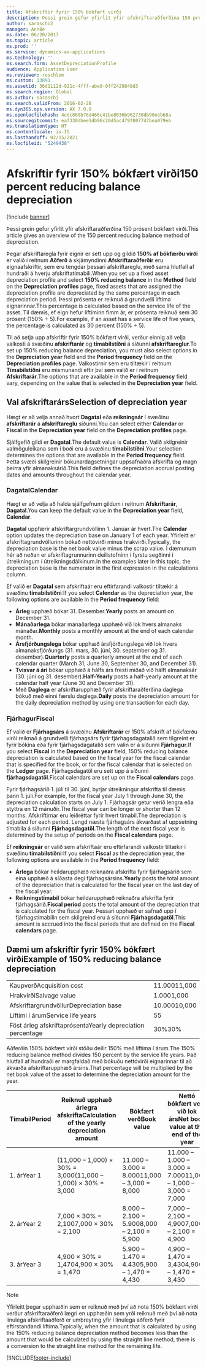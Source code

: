 ```yaml
---
title: Afskriftir fyrir 150% bókfært virði
description: Þessi grein gefur yfirlit yfir afskriftaraðferðina 150 prósent bókfært virði.
author: saraschi2
manager: AnnBe
ms.date: 06/20/2017
ms.topic: article
ms.prod: ''
ms.service: dynamics-ax-applications
ms.technology: ''
ms.search.form: AssetDepreciationProfile
audience: Application User
ms.reviewer: roschlom
ms.custom: 13891
ms.assetid: 36d1112d-921c-4fff-abe0-0ff2429848d3
ms.search.region: Global
ms.author: saraschi
ms.search.validFrom: 2016-02-28
ms.dyn365.ops.version: AX 7.0.0
ms.openlocfilehash: 4edc868b76d466c41be8036b962730db90eeb68a
ms.sourcegitcommit: eaf330dbee1db96c20d5ac479f007747bea079eb
ms.translationtype: HT
ms.contentlocale: is-IS
ms.lasthandoff: 02/15/2021
ms.locfileid: "5249438"
---
```

# <a name="150-percent-reducing-balance-depreciation"></a><span data-ttu-id="ce90d-103">Afskriftir fyrir 150% bókfært virði</span><span class="sxs-lookup"><span data-stu-id="ce90d-103">150 percent reducing balance depreciation</span></span>

[!include [banner](../includes/banner.md)]

<span data-ttu-id="ce90d-104">Þessi grein gefur yfirlit yfir afskriftaraðferðina 150 prósent bókfært virði.</span><span class="sxs-lookup"><span data-stu-id="ce90d-104">This article gives an overview of the 150 percent reducing balance method of depreciation.</span></span>

<span data-ttu-id="ce90d-105">Þegar afskriftaregla fyrir eignir er sett upp og gildið **150% af bókfærðu virði** er valið í reitnum **Aðferð** á skjámyndinni **Afskriftaraðferðir** eru eignaafskriftir, sem eru tengdar þessari afskriftareglu, með sama hlutfall af hundraði á hverju afskriftatímabili.</span><span class="sxs-lookup"><span data-stu-id="ce90d-105">When you set up a fixed asset depreciation profile and select **150% reducing balance** in the **Method** field on the **Depreciation profiles** page, fixed assets that are assigned the depreciation profile are depreciated by the same percentage in each depreciation period.</span></span> <span data-ttu-id="ce90d-106">Þessi prósenta er reiknuð á grundvelli líftíma eignarinnar.</span><span class="sxs-lookup"><span data-stu-id="ce90d-106">This percentage is calculated based on the service life of the asset.</span></span> <span data-ttu-id="ce90d-107">Til dæmis, ef eign hefur líftíminn fimm ár, er prósenta reiknuð sem 30 prósent (150% ÷ 5).</span><span class="sxs-lookup"><span data-stu-id="ce90d-107">For example, if an asset has a service life of five years, the percentage is calculated as 30 percent (150% ÷ 5).</span></span> 

<span data-ttu-id="ce90d-108">Til að setja upp afskriftir fyrir 150% bókfært virði, verður einnig að velja valkosti á svæðinu **afskriftarár** og **tímabilstíðni** á síðunni **afskriftareglur**.</span><span class="sxs-lookup"><span data-stu-id="ce90d-108">To set up 150% reducing balance depreciation, you must also select options in the **Depreciation year** field and the **Period frequency** field on the **Depreciation profiles** page.</span></span> <span data-ttu-id="ce90d-109">Valkostirnir sem eru tiltækir í reitnum **Tímabilstíðni** eru mismunandi eftir því sem valið er í reitnum **Afskriftarár**.</span><span class="sxs-lookup"><span data-stu-id="ce90d-109">The options that are available in the **Period frequency** field vary, depending on the value that is selected in the **Depreciation year** field.</span></span>

## <a name="selection-of-depreciation-year"></a><span data-ttu-id="ce90d-110">Val afskriftarárs</span><span class="sxs-lookup"><span data-stu-id="ce90d-110">Selection of depreciation year</span></span>
<span data-ttu-id="ce90d-111">Hægt er að velja annað hvort **Dagatal** eða **reikningsár** í svæðinu **afskriftarár** á **afskriftareglu** síðunni.</span><span class="sxs-lookup"><span data-stu-id="ce90d-111">You can select either **Calendar** or **Fiscal** in the **Depreciation year** field on the **Depreciation profiles** page.</span></span> 

<span data-ttu-id="ce90d-112">Sjálfgefið gildi er **Dagatal**.</span><span class="sxs-lookup"><span data-stu-id="ce90d-112">The default value is **Calendar**.</span></span> <span data-ttu-id="ce90d-113">Valið skilgreinir valmöguleikana sem í boði eru á svæðinu **tímabilstíðni**.</span><span class="sxs-lookup"><span data-stu-id="ce90d-113">Your selection determines the options that are available in the **Period frequency** field.</span></span> <span data-ttu-id="ce90d-114">Þetta svæði skilgreinir bókunardagsetningar uppsafnaðra afskrifta og magn þeirra yfir almanaksárið.</span><span class="sxs-lookup"><span data-stu-id="ce90d-114">This field defines the depreciation accrual posting dates and amounts throughout the calendar year.</span></span>

### <a name="calendar"></a><span data-ttu-id="ce90d-115">Dagatal</span><span class="sxs-lookup"><span data-stu-id="ce90d-115">Calendar</span></span>

<span data-ttu-id="ce90d-116">Hægt er að velja að halda sjálfgefnum gildum í reitnum **Afskriftarár**, **Dagatal**.</span><span class="sxs-lookup"><span data-stu-id="ce90d-116">You can keep the default value in the **Depreciation year** field, **Calendar**.</span></span> 

<span data-ttu-id="ce90d-117">**Dagatal** uppfærir afskriftargrundvöllinn 1. Janúar ár hvert.</span><span class="sxs-lookup"><span data-stu-id="ce90d-117">The **Calendar** option updates the depreciation base on January 1 of each year.</span></span> <span data-ttu-id="ce90d-118">Yfirleitt er afskriftagrundvöllurinn bókað nettóvirði mínus hrakvirði.</span><span class="sxs-lookup"><span data-stu-id="ce90d-118">Typically, the depreciation base is the net book value minus the scrap value.</span></span> <span data-ttu-id="ce90d-119">Í dæmunum hér að neðan er afskriftagrunnurinn deilistofninn í fyrstu segðinni í útreikningum í útreikningsdálkinum.</span><span class="sxs-lookup"><span data-stu-id="ce90d-119">In the examples later in this topic, the depreciation base is the numerator in the first expression in the calculations column.</span></span> 

<span data-ttu-id="ce90d-120">Ef valið er **Dagatal** sem afskriftaár eru eftirfarandi valkostir tiltækir á svæðinu **tímabilstíðni**:</span><span class="sxs-lookup"><span data-stu-id="ce90d-120">If you select **Calendar** as the depreciation year, the following options are available in the **Period frequency** field:</span></span>

-   <span data-ttu-id="ce90d-121">**Árleg** upphæð bókar 31. Desember.</span><span class="sxs-lookup"><span data-stu-id="ce90d-121">**Yearly** posts an amount on December 31.</span></span>
-   <span data-ttu-id="ce90d-122">**Mánaðarlega** bókar mánaðarlega upphæð við lok hvers almanaks mánaðar.</span><span class="sxs-lookup"><span data-stu-id="ce90d-122">**Monthly** posts a monthly amount at the end of each calendar month.</span></span>
-   <span data-ttu-id="ce90d-123">**Ársfjórðungslega** bókar upphæð ársfjórðungslega við lok hvers almanaksfjórðungs (31. mars, 30. júní, 30. september og 31. desember).</span><span class="sxs-lookup"><span data-stu-id="ce90d-123">**Quarterly** posts a quarterly amount at the end of each calendar quarter (March 31, June 30, September 30, and December 31).</span></span>
-   <span data-ttu-id="ce90d-124">**Tvisvar á ári** bókar upphæð á hálfs árs fresti miðað við hálft almanaksár (30. júní og 31. desember).</span><span class="sxs-lookup"><span data-stu-id="ce90d-124">**Half-Yearly** posts a half-yearly amount at the calendar half year (June 30 and December 31).</span></span>
-   <span data-ttu-id="ce90d-125">Með **Daglega** er afskriftarupphæð fyrir afskriftaraðferðina daglega bókuð með einni færslu daglega.</span><span class="sxs-lookup"><span data-stu-id="ce90d-125">**Daily** posts the depreciation amount for the daily depreciation method by using one transaction for each day.</span></span>

### <a name="fiscal"></a><span data-ttu-id="ce90d-126">Fjárhagur</span><span class="sxs-lookup"><span data-stu-id="ce90d-126">Fiscal</span></span>

<span data-ttu-id="ce90d-127">Ef valið er **Fjárhagsárs** á svæðinu **Afskriftarár** er 150% afskrift af bókfærðu virði reiknað á grundvelli fjárhagsárs fyrir fjárhagsdagatalið sem tilgreint er fyrir bókina eða fyrir fjárhagsdagatalið sem valin er á síðunni **Fjárhagur**.</span><span class="sxs-lookup"><span data-stu-id="ce90d-127">If you select **Fiscal** in the **Depreciation year** field, 150% reducing balance depreciation is calculated based on the fiscal year for the fiscal calendar that is specified for the book, or for the fiscal calendar that is selected on the **Ledger** page.</span></span> <span data-ttu-id="ce90d-128">Fjárhagsdagatöl eru sett upp á síðunni **fjárhagsdagatöl**.</span><span class="sxs-lookup"><span data-stu-id="ce90d-128">Fiscal calendars are set up on the **Fiscal calendars** page.</span></span> 

<span data-ttu-id="ce90d-129">Fyrir fjárhagsárið 1. júlí til 30. júní, byrjar útreikningur afskrifta til dæmis þann 1. júlí.</span><span class="sxs-lookup"><span data-stu-id="ce90d-129">For example, for the fiscal year July 1 through June 30, the depreciation calculation starts on July 1.</span></span> <span data-ttu-id="ce90d-130">Fjárhagsár getur verið lengra eða styttra en 12 mánuðir.</span><span class="sxs-lookup"><span data-stu-id="ce90d-130">The fiscal year can be longer or shorter than 12 months.</span></span> <span data-ttu-id="ce90d-131">Afskriftirnar eru leiðréttar fyrir hvert tímabil.</span><span class="sxs-lookup"><span data-stu-id="ce90d-131">The depreciation is adjusted for each period.</span></span> <span data-ttu-id="ce90d-132">Lengd næsta fjárhagsárs ákvarðast af uppsetning tímabila á síðunni **Fjárhagsdagatöl**.</span><span class="sxs-lookup"><span data-stu-id="ce90d-132">The length of the next fiscal year is determined by the setup of periods on the **Fiscal calendars** page.</span></span> 

<span data-ttu-id="ce90d-133">Ef **reikningsár** er valið sem afskriftaár eru eftirfarandi valkostir tiltækir í svæðinu **tímabilstíðni**:</span><span class="sxs-lookup"><span data-stu-id="ce90d-133">If you select **Fiscal** as the depreciation year, the following options are available in the **Period frequency** field:</span></span>

-   <span data-ttu-id="ce90d-134">**Árlega** bókar heildarupphæð reiknaðra afskrifta fyrir fjárhagsárið sem eina upphæð á síðasta degi fjárhagsársins.</span><span class="sxs-lookup"><span data-stu-id="ce90d-134">**Yearly** posts the total amount of the depreciation that is calculated for the fiscal year on the last day of the fiscal year.</span></span>
-   <span data-ttu-id="ce90d-135">**Reikningstímabil** bókar heildarupphæð reiknaðra afskrifta fyrir fjárhagsárið.</span><span class="sxs-lookup"><span data-stu-id="ce90d-135">**Fiscal period** posts the total amount of the depreciation that is calculated for the fiscal year.</span></span> <span data-ttu-id="ce90d-136">Þessari upphæð er safnað upp í fjárhagstímabilin sem skilgreind eru á síðunni **Fjárhagsdagatöl**.</span><span class="sxs-lookup"><span data-stu-id="ce90d-136">This amount is accrued into the fiscal periods that are defined on the **Fiscal calendars** page.</span></span>

## <a name="example-of-150-reducing-balance-depreciation"></a><span data-ttu-id="ce90d-137">Dæmi um afskriftir fyrir 150% bókfært virði</span><span class="sxs-lookup"><span data-stu-id="ce90d-137">Example of 150% reducing balance depreciation</span></span>

|                                |        |
|--------------------------------|--------|
| <span data-ttu-id="ce90d-138">Kaupverð</span><span class="sxs-lookup"><span data-stu-id="ce90d-138">Acquisition cost</span></span>               | <span data-ttu-id="ce90d-139">11.000</span><span class="sxs-lookup"><span data-stu-id="ce90d-139">11,000</span></span> |
| <span data-ttu-id="ce90d-140">Hrakvirði</span><span class="sxs-lookup"><span data-stu-id="ce90d-140">Salvage value</span></span>                  | <span data-ttu-id="ce90d-141">1.000</span><span class="sxs-lookup"><span data-stu-id="ce90d-141">1,000</span></span>  |
| <span data-ttu-id="ce90d-142">Afskriftargrundvöllur</span><span class="sxs-lookup"><span data-stu-id="ce90d-142">Depreciation base</span></span>              | <span data-ttu-id="ce90d-143">10.000</span><span class="sxs-lookup"><span data-stu-id="ce90d-143">10,000</span></span> |
| <span data-ttu-id="ce90d-144">Líftími í árum</span><span class="sxs-lookup"><span data-stu-id="ce90d-144">Service life years</span></span>             | <span data-ttu-id="ce90d-145">5</span><span class="sxs-lookup"><span data-stu-id="ce90d-145">5</span></span>      |
| <span data-ttu-id="ce90d-146">Föst árleg afskriftaprósenta</span><span class="sxs-lookup"><span data-stu-id="ce90d-146">Yearly depreciation percentage</span></span> | <span data-ttu-id="ce90d-147">30%</span><span class="sxs-lookup"><span data-stu-id="ce90d-147">30%</span></span>    |

<span data-ttu-id="ce90d-148">Aðferðin 150% bókfært virði stöðu deilir 150% með líftíma í árum.</span><span class="sxs-lookup"><span data-stu-id="ce90d-148">The 150% reducing balance method divides 150 percent by the service life years.</span></span> <span data-ttu-id="ce90d-149">Það hlutfall af hundraði er margfaldað með bókuðu nettóvirði eignarinnar til að ákvarða afskriftarupphæð ársins.</span><span class="sxs-lookup"><span data-stu-id="ce90d-149">That percentage will be multiplied by the net book value of the asset to determine the depreciation amount for the year.</span></span>

| <span data-ttu-id="ce90d-150">Tímabil</span><span class="sxs-lookup"><span data-stu-id="ce90d-150">Period</span></span> | <span data-ttu-id="ce90d-151">Reiknuð upphæð árlegra afskrifta</span><span class="sxs-lookup"><span data-stu-id="ce90d-151">Calculation of the yearly depreciation amount</span></span> | <span data-ttu-id="ce90d-152">Bókfært verð</span><span class="sxs-lookup"><span data-stu-id="ce90d-152">Book value</span></span>             | <span data-ttu-id="ce90d-153">Nettó bókfært verð við lok árs</span><span class="sxs-lookup"><span data-stu-id="ce90d-153">Net book value at the end of the year</span></span> |
|--------|-----------------------------------------------|------------------------|---------------------------------------|
| <span data-ttu-id="ce90d-154">1. ár</span><span class="sxs-lookup"><span data-stu-id="ce90d-154">Year 1</span></span> | <span data-ttu-id="ce90d-155">(11,000 – 1,000) × 30% = 3,000</span><span class="sxs-lookup"><span data-stu-id="ce90d-155">(11,000 – 1,000) × 30% = 3,000</span></span>                | <span data-ttu-id="ce90d-156">11.000 – 3.000 = 8.000</span><span class="sxs-lookup"><span data-stu-id="ce90d-156">11,000 – 3,000 = 8,000</span></span> | <span data-ttu-id="ce90d-157">11.000 – 1.000 – 3.000 = 7.000</span><span class="sxs-lookup"><span data-stu-id="ce90d-157">11,000 – 1,000 – 3,000 = 7,000</span></span>        |
| <span data-ttu-id="ce90d-158">2. ár</span><span class="sxs-lookup"><span data-stu-id="ce90d-158">Year 2</span></span> | <span data-ttu-id="ce90d-159">7,000 × 30% = 2,100</span><span class="sxs-lookup"><span data-stu-id="ce90d-159">7,000 × 30% = 2,100</span></span>                           | <span data-ttu-id="ce90d-160">8.000 – 2.100 = 5.900</span><span class="sxs-lookup"><span data-stu-id="ce90d-160">8,000 – 2,100 = 5,900</span></span>  | <span data-ttu-id="ce90d-161">7,000 – 2,100 = 4,900</span><span class="sxs-lookup"><span data-stu-id="ce90d-161">7,000 – 2,100 = 4,900</span></span>                 |
| <span data-ttu-id="ce90d-162">3. ár</span><span class="sxs-lookup"><span data-stu-id="ce90d-162">Year 3</span></span> | <span data-ttu-id="ce90d-163">4,900 × 30% = 1,470</span><span class="sxs-lookup"><span data-stu-id="ce90d-163">4,900 × 30% = 1,470</span></span>                           | <span data-ttu-id="ce90d-164">5.900 – 1.470 = 4.430</span><span class="sxs-lookup"><span data-stu-id="ce90d-164">5,900 – 1,470 = 4,430</span></span>  | <span data-ttu-id="ce90d-165">4,900 – 1,470 = 3,430</span><span class="sxs-lookup"><span data-stu-id="ce90d-165">4,900 – 1,470 = 3,430</span></span>                 |

> [!NOTE]
> <span data-ttu-id="ce90d-166">Yfirleitt þegar upphæðin sem er reiknuð með því að nota 150% bókfært virði verður afskriftaraðferð lægri en upphæðin sem yrði reiknuð með því að nota línulega afskriftaaðferð er umbreyting yfir í línulega aðferð fyrir eftirstandandi líftíma.</span><span class="sxs-lookup"><span data-stu-id="ce90d-166">Typically, when the amount that is calculated by using the 150% reducing balance depreciation method becomes less than the amount that would be calculated by using the straight line method, there is a conversion to the straight line method for the remaining life.</span></span>





[!INCLUDE[footer-include](../../includes/footer-banner.md)]